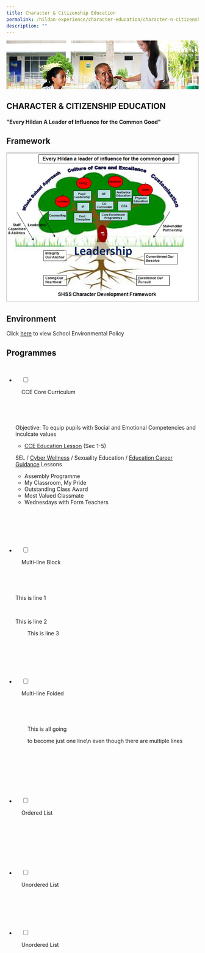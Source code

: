 ```yaml
---
title: Character & Citizenship Education
permalink: /hildan-experience/character-education/character-n-citizenship-education/
description: ""
---
```

![](/images/Instructional%20Programmes/CCE%20Banner.jpg)


CHARACTER & CITIZENSHIP EDUCATION
---------------------------------


#### "Every Hildan A Leader of Influence for the Common Good"



Framework
---------

![](/images/Instructional%20Programmes/CCE%201.jpg)


Environment
-----------

Click [here](/files/SHSS%20Environment%20Policy.pdf) to view School Environmental Policy

Programmes
----------


<ul class="jekyllcodex\_accordion">

  <li>

    <input type="checkbox" id="accordion1">

    <label for="accordion1">CCE Core Curriculum</label>

    <div>

      <p>Objective: To equip pupils with Social and Emotional Competencies and inculcate values

*   [CCE Education Lesson](http://www.moe.gov.sg/education/syllabuses/character-citizenship-education/files/2014-character-citizenship-education-secondary.pdf) (Sec 1-5)

SEL / [Cyber Wellness](https://sthildassec.moe.edu.sg/hildan-experience/character-education/cyber-wellness) / Sexuality Education / [Education Career Guidance](http://www.moe.gov.sg/education/syllabuses/character-citizenship-education/files/2014-education-career-guidance.pdf) Lessons

*   Assembly Programme
*   My Classroom, My Pride
*   Outstanding Class Award
*   Most Valued Classmate
*   Wednesdays with Form Teachers</p>

    </div>

</li>  

  <li>

    <input type="checkbox" id="accordion2">

    <label for="accordion2">Multi-line Block</label>

    <div>

      <p>This is line 1</p>

      <p>This is line 2<br>

        This is line 3</p>

    </div>

  </li>

  <li>

    <input type="checkbox" id="accordion3">

    <label for="accordion3">Multi-line Folded</label>

    <div>

      <p>

        This is all going

        to become just one line\\n even though there are multiple lines

      </p>

    </div>

  </li>

  <li>

    <input type="checkbox" id="accordion4">

    <label for="accordion4">Ordered List</label>

    <div>

<p>
	
	
	
</p>

    </div>

  </li>

  <li>

    <input type="checkbox" id="accordion5">

    <label for="accordion5">Unordered List</label>

    <div>

<p>
	
	
	
</p>

    </div>

  </li>
<li>

    <input type="checkbox" id="accordion6">

    <label for="accordion6">Unordered List</label>

    <div>

<p>
	
	
</p>
    </div>

  </li>
	
	
</ul>